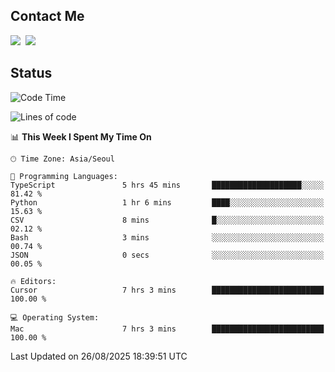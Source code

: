 ## Contact Me
<a href="https://instagram.com/_hongrok"><img src="https://img.shields.io/badge/Instagram-E4405F?style=for-the-badge&logo=Instagram&logoColor=white"/></a>&nbsp;
<img src="https://img.shields.io/badge/HongRok @hlog2e-5865F2?style=for-the-badge&logo=Discord&logoColor=white"/>&nbsp;

## Status

<!--START_SECTION:waka-->
![Code Time](http://img.shields.io/badge/Code%20Time-1%2C013%20hrs%2030%20mins-blue)

![Lines of code](https://img.shields.io/badge/From%20Hello%20World%20I%27ve%20Written-724.7%20thousand%20lines%20of%20code-blue)

📊 **This Week I Spent My Time On** 

```text
🕑︎ Time Zone: Asia/Seoul

💬 Programming Languages: 
TypeScript               5 hrs 45 mins       ████████████████████░░░░░   81.42 % 
Python                   1 hr 6 mins         ████░░░░░░░░░░░░░░░░░░░░░   15.63 % 
CSV                      8 mins              █░░░░░░░░░░░░░░░░░░░░░░░░   02.12 % 
Bash                     3 mins              ░░░░░░░░░░░░░░░░░░░░░░░░░   00.74 % 
JSON                     0 secs              ░░░░░░░░░░░░░░░░░░░░░░░░░   00.05 % 

🔥 Editors: 
Cursor                   7 hrs 3 mins        █████████████████████████   100.00 % 

💻 Operating System: 
Mac                      7 hrs 3 mins        █████████████████████████   100.00 % 
```


 Last Updated on 26/08/2025 18:39:51 UTC
<!--END_SECTION:waka-->
